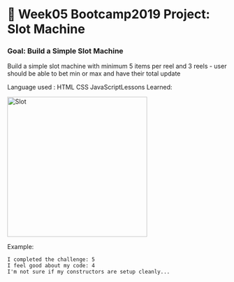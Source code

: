 # 🎰 Week05 Bootcamp2019 Project: Slot Machine

### Goal: Build a Simple Slot Machine

Build a simple slot machine with minimum 5 items per reel and 3 reels - user should be able to bet min or max and have their total update

Language used : HTML CSS JavaScriptLessons Learned:



<img width="320" alt="Slot" src="https://user-images.githubusercontent.com/101997718/172076100-e116c157-de1b-4596-8f4a-7b9d6710e26c.png">




Example:
```
I completed the challenge: 5
I feel good about my code: 4
I'm not sure if my constructors are setup cleanly...
```
